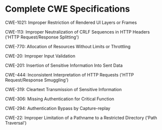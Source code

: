 

# Complete CWE Specifications

CWE-1021: Improper Restriction of Rendered UI Layers or Frames

CWE-113: Improper Neutralization of CRLF Sequences in HTTP Headers ('HTTP Request/Response Splitting')

CWE-770: Allocation of Resources Without Limits or Throttling

CWE-20: Improper Input Validation

CWE-201: Insertion of Sensitive Information Into Sent Data

CWE-444: Inconsistent Interpretation of HTTP Requests ('HTTP Request/Response Smuggling')

CWE-319: Cleartext Transmission of Sensitive Information

CWE-306: Missing Authentication for Critical Function

CWE-294: Authentication Bypass by Capture-replay

CWE-22: Improper Limitation of a Pathname to a Restricted Directory ('Path Traversal')
